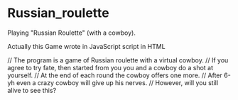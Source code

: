 # Russian_roulette
Playing "Russian Roulette" (with a cowboy).

Actually this Game wrote in JavaScript script in HTML

// The program is a game of Russian roulette with a virtual cowboy.
// If you agree to try fate, then started from you you and a cowboy do a shot at yourself.
// At the end of each round the cowboy offers one more. 
// After 6-yh even a crazy cowboy will give up his nerves.
// However, will you still alive to see this?
